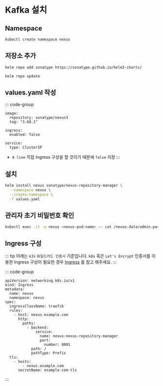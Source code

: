 # Kafka 설치

## Namespace
``` bash
kubectl create namespace nexus
```

## 저장소 추가
``` bash
helm repo add sonatype https://sonatype.github.io/helm3-charts/
```

``` bash
helm repo update
```

## values.yaml 작성
::: code-group
``` yaml:line-numbers [values.yaml] {6}
image:
  repository: sonatype/nexus3
  tag: "3.68.1"

ingress:
  enabled: false

service:
  type: ClusterIP

```
* `6 line` 직접 Ingress 구성을 할 것이기 때문에 `false` 지정
:::

## 설치
``` bash
helm install nexus sonatype/nexus-repository-manager \
  --namespace nexus \
  --create-namespace \
  -f values.yaml
```

## 관리자 초기 비밀번호 확인
``` bash
kubectl exec -it -n nexus <nexus-pod-name> -- cat /nexus-data/admin.password
```

## Ingress 구성
::: tip
아래는 `k3s` `와일드카드 인증서` 기준입니다. `k8s` 혹은 `Let's Encrypt` 인증서를 이용한 Ingress 구성이 필요한 경우 [Ingress](/kubernetes/03-setting/ingress) 를 참고 해주세요.
:::

::: code-group
``` yaml:line-numbers [ingress.yaml]
apiVersion: networking.k8s.io/v1
kind: Ingress
metadata:
  name: nexus
  namespace: nexus
spec:
  ingressClassName: traefik
  rules:
    - host: nexus.example.com
      http:
        paths:
          - backend:
              service:
                name: nexus-nexus-repository-manager
                port:
                  number: 8081
            path: /
            pathType: Prefix
  tls:
    - hosts:
        - nexus.example.com
      secretName: example-com-tls
```
:::
